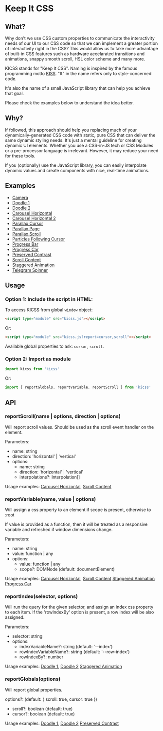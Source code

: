 # Keep It CSS

## What?

Why don't we use CSS custom properties to communicate the interactivity needs of our UI to our CSS code so that we can implement a greater portion of interactivity right in the CSS? This would allow us to take more advantage of built-in CSS features such as hardware accelarated transitions and animations, snappy smooth scroll, HSL color scheme and many more.

KICSS stands for "Keep It CSS". Naming is inspired by the famous programming motto <abbr title="Keep it simple, stupid">KISS</abbr>. "It" in the name refers only to style-concerned code.

It's also the name of a small JavaScript library that can help you achieve that goal.

Please check the examples below to understand the idea better.

## Why?

If followed, this approach should help you replacing much of your dynamically-generated CSS code with static, pure CSS that can deliver the same dynamic styling needs. It's just a mental guideline for creating dynamic UI elements. Whether you use a CSS-in-JS tech or CSS Modules or a pre-processor language is irrelevant. However, it may reduce your need for these tools.

If you (optionally) use the JavaScript library, you can easily interpolate dynamic values and create components with nice, real-time animations.

## Examples

*   [Camera](https://enes.in/kicss/examples/camera)
*   [Doodle 1](https://enes.in/kicss/examples/doodle-1)
*   [Doodle 2](https://enes.in/kicss/examples/doodle-2)
*   [Carousel Horizontal](https://enes.in/kicss/examples/carousel-horizontal)
*   [Carousel Horizontal 2](https://enes.in/kicss/examples/carousel-horizontal-2)
*   [Parallax Cursor](https://enes.in/kicss/examples/parallax-cursor)
*   [Parallax Page](https://enes.in/kicss/examples/parallax-page)
*   [Parallax Scroll](https://enes.in/kicss/examples/parallax-scroll)
*   [Particles Following Cursor](https://enes.in/kicss/examples/particles-following-cursor)
*   [Progress Bar](https://enes.in/kicss/examples/progressbar)
*   [Progress Car](https://enes.in/kicss/examples/progresscar)
*   [Preserved Contrast](https://enes.in/kicss/examples/preserved-contrast)
*   [Scroll Content](https://enes.in/kicss/examples/scroll-content)
*   [Staggered Animation](https://enes.in/kicss/examples/staggered-animation)
*   [Telegram Spinner](https://enes.in/kicss/examples/telegram-spinner)

## Usage

### Option 1: Include the script in HTML:

To access KICSS from global `window` object:

```html
<script type="module" src="kicss.js"></script>
```

Or:

```html
<script type="module" src="kicss.js?report=cursor,scroll"></script>
```

Available global properties to ask: `cursor`, `scroll`.

### Option 2: Import as module

```js
import kicss from 'kicss'
```

Or:

```js
import { reportGlobals, reportVariable, reportScroll } from 'kicss'
```

## API

### reportScroll(name | options, direction | options)

Will report scroll values. Should be used as the scroll event handler on the element.

Parameters:

*   name: string
*   direction: 'horizontal' | 'vertical'
*   options:
    *   name: string
    *   direction: 'horizontal' | 'vertical'
    *   interpolations?: Interpolation[]

Usage examples: [Carousel Horizontal](https://enes.in/kicss/examples/carousel-horizontal), [Scroll Content](https://enes.in/kicss/examples/scroll-content)

### reportVariable(name, value | options)

Will assign a css property to an element if scope is present, otherwise to :root

If value is provided as a function, then it will be treated as a responsive variable and refreshed if window dimensions change.

Parameters:

*   name: string
*   value: function | any
*   options:
    *   value: function | any
    *   scope?: DOMNode (default: documentElement)

Usage examples: [Carousel Horizontal](https://enes.in/kicss/examples/carousel-horizontal), [Scroll Content](https://enes.in/kicss/examples/scroll-content) [Staggered Animation](https://enes.in/kicss/examples/staggered-animation) [Progress Car](https://enes.in/kicss/examples/progresscar)

### reportIndex(selector, options)

Will run the query for the given selector, and assign an index css property to each item. If the 'rowIndexBy' option is present, a row index will be also assigned.

Parameters:

*   selector: string
*   options:
    *   indexVariableName?: string (default: '--index')
    *   rowIndexVariableName?: string (default: '--row-index')
    *   rowIndexBy?: number

Usage examples: [Doodle 1](https://enes.in/kicss/examples/doodle-1), [Doodle 2](https://enes.in/kicss/examples/doodle-2) [Staggered Animation](https://enes.in/kicss/examples/staggered-animation)

### reportGlobals(options)

Will report global properties.

options?: (default: { scroll: true, cursor: true })

*   scroll?: boolean (default: true)
*   cursor?: boolean (default: true)

Usage examples: [Doodle 1](https://enes.in/kicss/examples/doodle-1), [Doodle 2](https://enes.in/kicss/examples/doodle-2) [Preserved Contrast](https://enes.in/kicss/examples/preserved-contrast)
